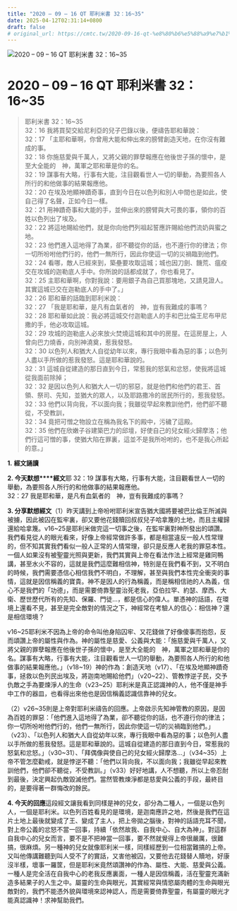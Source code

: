 ```yaml
---
title: "2020 – 09 – 16 QT 耶利米書 32：16~35"
date: 2025-04-12T02:31:14+0800
draft: false
# original_url: https://cmtc.tw/2020-09-16-qt-%e8%80%b6%e5%88%a9%e7%b1%b3%e6%9b%b8-32%ef%bc%9a1635
---
```


![2020 – 09 – 16 QT 耶利米書 32：16~35](/images/qt.jpg   "2020 – 09 – 16 QT 耶利米書 32：16~35")

# 2020 – 09 – 16 QT 耶利米書 32：16~35

> 耶利米書 32：16~35  
> 32：16 我將買契交給尼利亞的兒子巴錄以後，便禱告耶和華說：  
> 32：17 「主耶和華啊，你曾用大能和伸出來的膀臂創造天地，在你沒有難成的事。  
> 32：18 你施慈愛與千萬人，又將父親的罪孽報應在他後世子孫的懷中，是至大全能的　神，萬軍之耶和華是你的名。  
> 32：19 謀事有大略，行事有大能，注目觀看世人一切的舉動，為要照各人所行的和他做事的結果報應他。  
> 32：20 在埃及地顯神蹟奇事，直到今日在以色列和別人中間也是如此，使自己得了名聲，正如今日一樣。  
> 32：21 用神蹟奇事和大能的手，並伸出來的膀臂與大可畏的事，領你的百姓以色列出了埃及。  
> 32：22 將這地賜給他們，就是你向他們列祖起誓應許賜給他們流奶與蜜之地。  
> 32：23 他們進入這地得了為業，卻不聽從你的話，也不遵行你的律法；你一切所吩咐他們行的，他們一無所行，因此你使這一切的災禍臨到他們。  
> 32：24 看哪，敵人已經來到，築壘要攻取這城；城也因刀劍、饑荒、瘟疫交在攻城的迦勒底人手中。你所說的話都成就了，你也看見了。  
> 32：25 主耶和華啊，你對我說：要用銀子為自己買那塊地，又請見證人。其實這城已交在迦勒底人的手中了。」  
> 32：26 耶和華的話臨到耶利米說：  
> 32：27 「我是耶和華，是凡有血氣者的　神，豈有我難成的事嗎？  
> 32：28 耶和華如此說：我必將這城交付迦勒底人的手和巴比倫王尼布甲尼撒的手，他必攻取這城。  
> 32：29 攻城的迦勒底人必來放火焚燒這城和其中的房屋。在這房屋上，人曾向巴力燒香，向別神澆奠，惹我發怒。  
> 32：30 以色列人和猶大人自從幼年以來，專行我眼中看為惡的事；以色列人盡以手所做的惹我發怒。這是耶和華說的。  
> 32：31 這城自從建造的那日直到今日，常惹我的怒氣和忿怒，使我將這城從我面前除掉；  
> 32：32 是因以色列人和猶大人一切的邪惡，就是他們和他們的君王、首領、祭司、先知，並猶大的眾人，以及耶路撒冷的居民所行的，惹我發怒。  
> 32：33 他們以背向我，不以面向我；我雖從早起來教訓他們，他們卻不聽從，不受教訓，  
> 32：34 竟把可憎之物設立在稱為我名下的殿中，污穢了這殿。  
> 32：35 他們在欣嫩子谷建築巴力的邱壇，好使自己的兒女經火歸摩洛；他們行這可憎的事，使猶大陷在罪裏，這並不是我所吩咐的，也不是我心所起的意。」

**1.** **經文誦讀**

**2. 今天默想****經文**耶 32：19 謀事有大略，行事有大能，注目觀看世人一切的舉動，為要照各人所行的和他做事的結果報應他。  
32：27 我是耶和華，是凡有血氣者的　神，豈有我難成的事嗎？

**3. 分享默想經文**（1）昨天講到上帝吩咐耶利米宣告猶大國將要被巴比倫王所滅與被擄，因此被囚在監牢裏，卻又要他花錢贖回叔叔兒子哈拿篾的土地，而且主權歸還給哈拿篾。v16~25是耶利米做完這一切事之後，在監牢裏對神所發出的頌讚。我們看見從人的眼光看來，好像上帝經常做許多事，都是相當違反一般人性常理的，但不知其實我們看似一般人正常的人情常理，卻只是反應人老我的罪惡本性。一個人如果沒有被聖靈光照與更新，我們其實與上帝在看法作法上經常是雞同鴨講，甚至水火不容的，這就是我們這麼難相信神，特別是在我們看不到，又不明白的時候，我們需要憑信心相信我們不明白，不理解，甚至與我們本性完全衝突的事情，這就是因信稱義的寶貴。神不是因人的行為稱義，而是稱相信祂的人為義，信心不是我們的「功德」，而是需要倚靠聖靈治死老我，亞伯拉罕、約瑟、摩西、大衛、歷世歷代所有的先知、保羅、門徒…，都是信心的偉人。單憑神的話語，在環境上還看不見，甚至是完全敵對的情況之下，神經常在考驗人的信心：相信神？還是相信環境？

v16~25耶利米不因為上帝的命令叫他身陷囚牢、又花錢做了好像傻事而抱怨，反而頌讚上帝的屬性與作為。神的屬性是慈愛、公義與大能：「施慈愛與千萬人，又將父親的罪孽報應在他後世子孫的懷中，是至大全能的　神，萬軍之耶和華是你的名。謀事有大略，行事有大能，注目觀看世人一切的舉動，為要照各人所行的和他做事的結果報應他。」（v18~19）神的作為：創造天地（v17）、「在埃及地顯神蹟奇事，拯救以色列民出埃及，將迦南地賜給他們」（v20~22）、管教悖逆子民，交予仇敵之手為要煉淨人的生命（v23~25）耶利米是真正認識神的人，他不僅是神手中工作的器皿，也看得出來他也是因信稱義認識信靠神的兒女。

（2）v26~35則是上帝對耶利米禱告的回應。上帝啟示先知神管教的原因，是因為百姓的罪惡：「他們進入這地得了為業，卻不聽從你的話，也不遵行你的律法；你一切所吩咐他們行的，他們一無所行，因此你使這一切的災禍臨到他們。」（v23）、「以色列人和猶大人自從幼年以來，專行我眼中看為惡的事；以色列人盡以手所做的惹我發怒。這是耶和華說的。這城自從建造的那日直到今日，常惹我的怒氣和忿怒。」（v30~31）、「拜偶像與使自己的兒女經火歸摩洛…」（v34~35）上帝不管怎麼勸戒，就是悖逆不聽：「他們以背向我，不以面向我；我雖從早起來教訓他們，他們卻不聽從，不受教訓。」（v33）好好地講，人不想聽，所以上帝忍耐到最後，決定興起仇敵毀滅他們。當然管教煉淨都是慈愛與公義的手段，最終目的，是要得著一群悔改的餘民。

**4. 今天的回應**這段經文讓我看到同樣是神的兒女，卻分為二種人，一個是以色列人，一個是耶利米。以色列百姓看見的是環境，是迦南應許之地，然後是我們在這片土地上最後就變成了王、變成了主人，把上帝拋之腦後，對神的話語充耳不聞，對上帝公義的忿怒不當一回事，持續「依然故我、自我中心、自大為神」。對這群自我中心的兒女而言，要不是不把神當一回事，要不然就覺得上帝很嚴厲，很難搞，很麻煩。另一種神的兒女就像耶利米一樣，同樣經歷到一位相當難搞的上帝。又叫他傳講難聽到叫人受不了的實話，又害他被囚，又要他去花錢替人贖地，好康沒半樣，壞事一羅筐，但是耶利米竟然頌讚神的作為、屬性、大能、慈愛與公義。一種人是完全活在自我中心的老我反應裏面，一種人是因信稱義，活在聖靈充滿新造多結果子的人生之中。屬靈的生命與眼光，其實經常與情慾屬肉體的生命與眼光敵對的，我們不能憑外貌與環境來認神認人，而是需要倚靠聖靈，有屬靈的眼光才能真認識神！求神幫助我們。